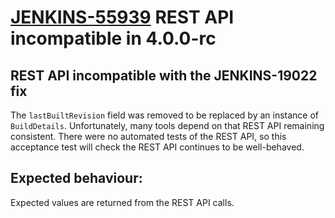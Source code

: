 # [JENKINS-55939](https://issues.jenkins.io/browse/JENKINS-55939) REST API incompatible in 4.0.0-rc

## REST API incompatible with the JENKINS-19022 fix

The `lastBuiltRevision` field was removed to be replaced by an instance of `BuildDetails`.  Unfortunately, many tools depend on that REST API remaining consistent.  There were no automated tests of the REST API, so this acceptance test will check the REST API continues to be well-behaved.

## Expected behaviour:

Expected values are returned from the REST API calls.
